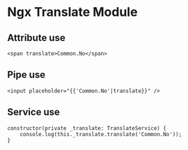 # Ngx Translate Module

## Attribute use
```
<span translate>Common.No</span>
```
## Pipe use
```
<input placeholder="{{'Common.No'|translate}}" />

```
## Service use
```
constructor(private _translate: TranslateService) {
	console.log(this._translate.translate('Common.No'));
}
```
